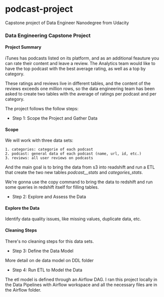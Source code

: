 # podcast-project
Capstone project of Data Engineer Nanodegree from Udacity

### Data Engineering Capstone Project

#### Project Summary

iTunes has podcasts listed on its platform, and as an additional feauture you can rate their content and leave a review. The Analytics team would like to have the top podcast with the best average rating, as well as a top by category.

These ratings and reviews live in different tables, and the content of the reviews exceeds one million rows, so the data engineering team has been asked to create two tables with the average of ratings per podcast and per category.

The project follows the follow steps:
* Step 1: Scope the Project and Gather Data

#### Scope 

We will work with three data sets:
    
    1. categories: categorie of each podcast
    2. podcast: general data of each podcast (name, url, id, etc.)
    3. reviews: all user reviews on podcasts
   
And the main goal is to bring the data from s3 into readshift and run a ETL that create the two new tables _podcast__stats_ and _categories_stats_. 

We're gonna use the copy command to bring the data to redshift and run some queries in redshift itself for filling tables.


* Step 2: Explore and Assess the Data

#### Explore the Data 

Identify data quality issues, like missing values, duplicate data, etc.

#### Cleaning Steps
There's no cleaning steps for this data sets. 

* Step 3: Define the Data Model

More detail on de data model on DDL folder

* Step 4: Run ETL to Model the Data

The etl model is defined through an Airflow DAG. I ran this project locally in the Data Pipelines with Airflow workspace and all the necessary files are in the Airflow folder.

